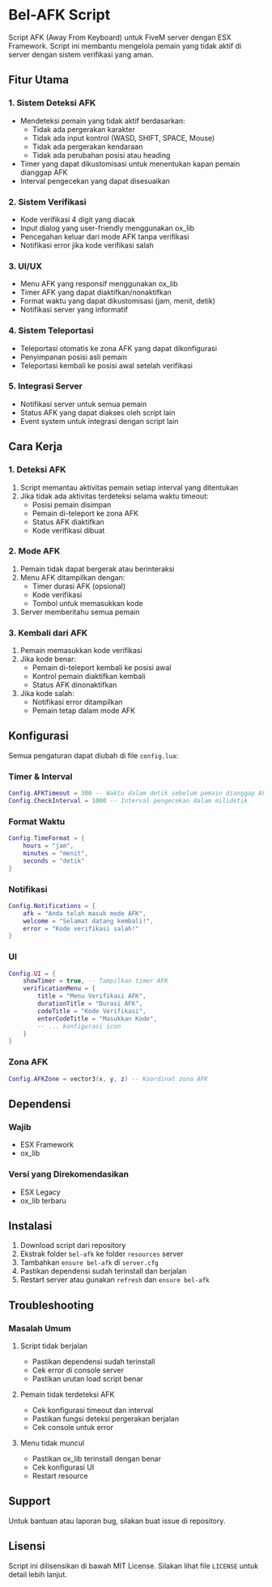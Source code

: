 # Bel-AFK Script

Script AFK (Away From Keyboard) untuk FiveM server dengan ESX Framework. Script ini membantu mengelola pemain yang tidak aktif di server dengan sistem verifikasi yang aman.

## Fitur Utama

### 1. Sistem Deteksi AFK
- Mendeteksi pemain yang tidak aktif berdasarkan:
  - Tidak ada pergerakan karakter
  - Tidak ada input kontrol (WASD, SHIFT, SPACE, Mouse)
  - Tidak ada pergerakan kendaraan
  - Tidak ada perubahan posisi atau heading
- Timer yang dapat dikustomisasi untuk menentukan kapan pemain dianggap AFK
- Interval pengecekan yang dapat disesuaikan

### 2. Sistem Verifikasi
- Kode verifikasi 4 digit yang diacak
- Input dialog yang user-friendly menggunakan ox_lib
- Pencegahan keluar dari mode AFK tanpa verifikasi
- Notifikasi error jika kode verifikasi salah

### 3. UI/UX
- Menu AFK yang responsif menggunakan ox_lib
- Timer AFK yang dapat diaktifkan/nonaktifkan
- Format waktu yang dapat dikustomisasi (jam, menit, detik)
- Notifikasi server yang informatif

### 4. Sistem Teleportasi
- Teleportasi otomatis ke zona AFK yang dapat dikonfigurasi
- Penyimpanan posisi asli pemain
- Teleportasi kembali ke posisi awal setelah verifikasi

### 5. Integrasi Server
- Notifikasi server untuk semua pemain
- Status AFK yang dapat diakses oleh script lain
- Event system untuk integrasi dengan script lain

## Cara Kerja

### 1. Deteksi AFK
1. Script memantau aktivitas pemain setiap interval yang ditentukan
2. Jika tidak ada aktivitas terdeteksi selama waktu timeout:
   - Posisi pemain disimpan
   - Pemain di-teleport ke zona AFK
   - Status AFK diaktifkan
   - Kode verifikasi dibuat

### 2. Mode AFK
1. Pemain tidak dapat bergerak atau berinteraksi
2. Menu AFK ditampilkan dengan:
   - Timer durasi AFK (opsional)
   - Kode verifikasi
   - Tombol untuk memasukkan kode
3. Server memberitahu semua pemain

### 3. Kembali dari AFK
1. Pemain memasukkan kode verifikasi
2. Jika kode benar:
   - Pemain di-teleport kembali ke posisi awal
   - Kontrol pemain diaktifkan kembali
   - Status AFK dinonaktifkan
3. Jika kode salah:
   - Notifikasi error ditampilkan
   - Pemain tetap dalam mode AFK

## Konfigurasi

Semua pengaturan dapat diubah di file `config.lua`:

### Timer & Interval
```lua
Config.AFKTimeout = 300 -- Waktu dalam detik sebelum pemain dianggap AFK
Config.CheckInterval = 1000 -- Interval pengecekan dalam milidetik
```

### Format Waktu
```lua
Config.TimeFormat = {
    hours = "jam",
    minutes = "menit",
    seconds = "detik"
}
```

### Notifikasi
```lua
Config.Notifications = {
    afk = "Anda telah masuk mode AFK",
    welcome = "Selamat datang kembali!",
    error = "Kode verifikasi salah!"
}
```

### UI
```lua
Config.UI = {
    showTimer = true, -- Tampilkan timer AFK
    verificationMenu = {
        title = "Menu Verifikasi AFK",
        durationTitle = "Durasi AFK",
        codeTitle = "Kode Verifikasi",
        enterCodeTitle = "Masukkan Kode",
        -- ... konfigurasi icon
    }
}
```

### Zona AFK
```lua
Config.AFKZone = vector3(x, y, z) -- Koordinat zona AFK
```

## Dependensi

### Wajib
- ESX Framework
- ox_lib

### Versi yang Direkomendasikan
- ESX Legacy
- ox_lib terbaru

## Instalasi

1. Download script dari repository
2. Ekstrak folder `bel-afk` ke folder `resources` server
3. Tambahkan `ensure bel-afk` di `server.cfg`
4. Pastikan dependensi sudah terinstall dan berjalan
5. Restart server atau gunakan `refresh` dan `ensure bel-afk`

## Troubleshooting

### Masalah Umum
1. Script tidak berjalan
   - Pastikan dependensi sudah terinstall
   - Cek error di console server
   - Pastikan urutan load script benar

2. Pemain tidak terdeteksi AFK
   - Cek konfigurasi timeout dan interval
   - Pastikan fungsi deteksi pergerakan berjalan
   - Cek console untuk error

3. Menu tidak muncul
   - Pastikan ox_lib terinstall dengan benar
   - Cek konfigurasi UI
   - Restart resource

## Support

Untuk bantuan atau laporan bug, silakan buat issue di repository.

## Lisensi

Script ini dilisensikan di bawah MIT License. Silakan lihat file `LICENSE` untuk detail lebih lanjut. 